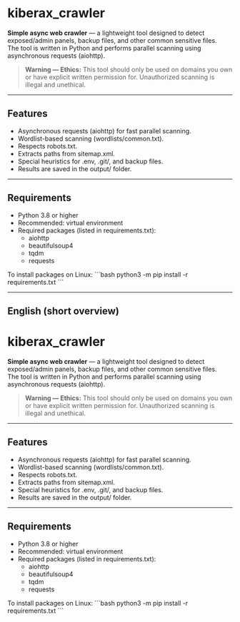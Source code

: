 # kiberax_crawler

**Simple async web crawler** — a lightweight tool designed to detect exposed/admin panels, backup files, and other common sensitive files.  
The tool is written in Python and performs parallel scanning using asynchronous requests (aiohttp).

> **Warning — Ethics:** This tool should only be used on domains you own or have explicit written permission for. Unauthorized scanning is illegal and unethical.

---

## Features

- Asynchronous requests (aiohttp) for fast parallel scanning.
- Wordlist-based scanning (wordlists/common.txt).
- Respects robots.txt.
- Extracts paths from sitemap.xml.
- Special heuristics for .env, .git/, and backup files.
- Results are saved in the output/ folder.

---

## Requirements

- Python 3.8 or higher
- Recommended: virtual environment
- Required packages (listed in requirements.txt):
  - aiohttp
  - beautifulsoup4
  - tqdm
  - requests

To install packages on Linux:
\`\`\`bash
python3 -m pip install -r requirements.txt
\`\`\`

---
## English (short overview)

# kiberax_crawler

**Simple async web crawler** — a lightweight tool designed to detect exposed/admin panels, backup files, and other common sensitive files.  
The tool is written in Python and performs parallel scanning using asynchronous requests (aiohttp).

> **Warning — Ethics:** This tool should only be used on domains you own or have explicit written permission for. Unauthorized scanning is illegal and unethical.

---

## Features

- Asynchronous requests (aiohttp) for fast parallel scanning.
- Wordlist-based scanning (wordlists/common.txt).
- Respects robots.txt.
- Extracts paths from sitemap.xml.
- Special heuristics for .env, .git/, and backup files.
- Results are saved in the output/ folder.

---

## Requirements

- Python 3.8 or higher
- Recommended: virtual environment
- Required packages (listed in requirements.txt):
  - aiohttp
  - beautifulsoup4
  - tqdm
  - requests

To install packages on Linux:
\`\`\`bash
python3 -m pip install -r requirements.txt
\`\`\`
